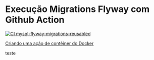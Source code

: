 # Execução Migrations Flyway com Github Action 
[![CI mysql-flyway-migrations-reusabled](https://github.com/jairosousa/perform_migration_flw/actions/workflows/flw-action-reusable.yml/badge.svg)](https://github.com/jairosousa/perform_migration_flw/actions/workflows/flw-action-reusable.yml)

[Criando uma ação de contêiner do Docker](https://docs.github.com/pt/actions/creating-actions/creating-a-docker-container-action)

teste
